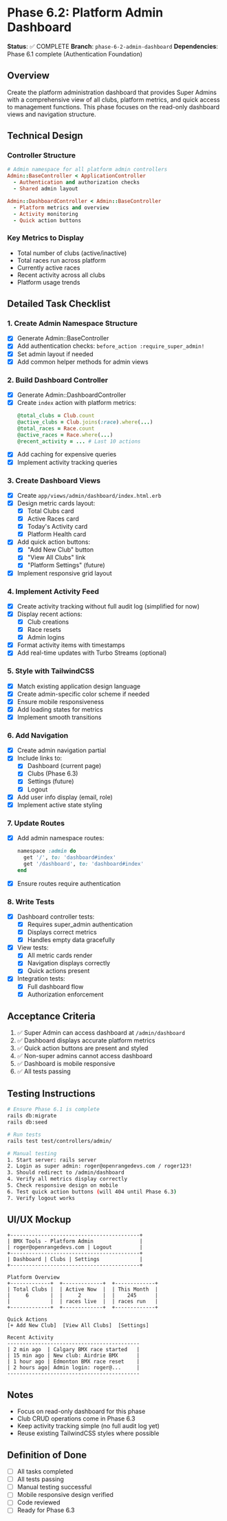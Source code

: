 # Phase 6.2: Platform Admin Dashboard

**Status**: ✅ COMPLETE
**Branch**: `phase-6-2-admin-dashboard`
**Dependencies**: Phase 6.1 complete (Authentication Foundation)

## Overview
Create the platform administration dashboard that provides Super Admins with a comprehensive view of all clubs, platform metrics, and quick access to management functions. This phase focuses on the read-only dashboard views and navigation structure.

## Technical Design

### Controller Structure
```ruby
# Admin namespace for all platform admin controllers
Admin::BaseController < ApplicationController
  - Authentication and authorization checks
  - Shared admin layout

Admin::DashboardController < Admin::BaseController
  - Platform metrics and overview
  - Activity monitoring
  - Quick action buttons
```

### Key Metrics to Display
- Total number of clubs (active/inactive)
- Total races run across platform
- Currently active races
- Recent activity across all clubs
- Platform usage trends

## Detailed Task Checklist

### 1. Create Admin Namespace Structure
- [x] Generate Admin::BaseController
- [x] Add authentication checks: `before_action :require_super_admin!`
- [x] Set admin layout if needed
- [x] Add common helper methods for admin views

### 2. Build Dashboard Controller
- [x] Generate Admin::DashboardController
- [x] Create `index` action with platform metrics:
  ```ruby
  @total_clubs = Club.count
  @active_clubs = Club.joins(:race).where(...)
  @total_races = Race.count
  @active_races = Race.where(...)
  @recent_activity = ... # Last 10 actions
  ```
- [x] Add caching for expensive queries
- [x] Implement activity tracking queries

### 3. Create Dashboard Views
- [x] Create `app/views/admin/dashboard/index.html.erb`
- [x] Design metric cards layout:
  - [x] Total Clubs card
  - [x] Active Races card
  - [x] Today's Activity card
  - [x] Platform Health card
- [x] Add quick action buttons:
  - [x] "Add New Club" button
  - [x] "View All Clubs" link
  - [x] "Platform Settings" (future)
- [x] Implement responsive grid layout

### 4. Implement Activity Feed
- [x] Create activity tracking without full audit log (simplified for now)
- [x] Display recent actions:
  - [x] Club creations
  - [x] Race resets
  - [x] Admin logins
- [x] Format activity items with timestamps
- [x] Add real-time updates with Turbo Streams (optional)

### 5. Style with TailwindCSS
- [x] Match existing application design language
- [x] Create admin-specific color scheme if needed
- [x] Ensure mobile responsiveness
- [x] Add loading states for metrics
- [x] Implement smooth transitions

### 6. Add Navigation
- [x] Create admin navigation partial
- [x] Include links to:
  - [x] Dashboard (current page)
  - [x] Clubs (Phase 6.3)
  - [x] Settings (future)
  - [x] Logout
- [x] Add user info display (email, role)
- [x] Implement active state styling

### 7. Update Routes
- [x] Add admin namespace routes:
  ```ruby
  namespace :admin do
    get '/', to: 'dashboard#index'
    get '/dashboard', to: 'dashboard#index'
  end
  ```
- [x] Ensure routes require authentication

### 8. Write Tests
- [x] Dashboard controller tests:
  - [x] Requires super_admin authentication
  - [x] Displays correct metrics
  - [x] Handles empty data gracefully
- [x] View tests:
  - [x] All metric cards render
  - [x] Navigation displays correctly
  - [x] Quick actions present
- [x] Integration tests:
  - [x] Full dashboard flow
  - [x] Authorization enforcement

## Acceptance Criteria
1. ✅ Super Admin can access dashboard at `/admin/dashboard`
2. ✅ Dashboard displays accurate platform metrics
3. ✅ Quick action buttons are present and styled
4. ✅ Non-super admins cannot access dashboard
5. ✅ Dashboard is mobile responsive
6. ✅ All tests passing

## Testing Instructions
```bash
# Ensure Phase 6.1 is complete
rails db:migrate
rails db:seed

# Run tests
rails test test/controllers/admin/

# Manual testing
1. Start server: rails server
2. Login as super admin: roger@openrangedevs.com / roger123!
3. Should redirect to /admin/dashboard
4. Verify all metrics display correctly
5. Check responsive design on mobile
6. Test quick action buttons (will 404 until Phase 6.3)
7. Verify logout works
```

## UI/UX Mockup
```
+------------------------------------------+
| BMX Tools - Platform Admin               |
| roger@openrangedevs.com | Logout         |
+------------------------------------------+
| Dashboard | Clubs | Settings             |
+------------------------------------------+

Platform Overview
+-------------+  +-------------+  +-------------+
| Total Clubs |  | Active Now  |  | This Month  |
|     6       |  |     2       |  |    245      |
|             |  | races live  |  | races run   |
+-------------+  +-------------+  +-------------+

Quick Actions
[+ Add New Club]  [View All Clubs]  [Settings]

Recent Activity
-------------------------------------------
| 2 min ago  | Calgary BMX race started   |
| 15 min ago | New club: Airdrie BMX      |
| 1 hour ago | Edmonton BMX race reset    |
| 2 hours ago| Admin login: roger@...     |
-------------------------------------------
```

## Notes
- Focus on read-only dashboard for this phase
- Club CRUD operations come in Phase 6.3
- Keep activity tracking simple (no full audit log yet)
- Reuse existing TailwindCSS styles where possible

## Definition of Done
- [ ] All tasks completed
- [ ] All tests passing
- [ ] Manual testing successful
- [ ] Mobile responsive design verified
- [ ] Code reviewed
- [ ] Ready for Phase 6.3
